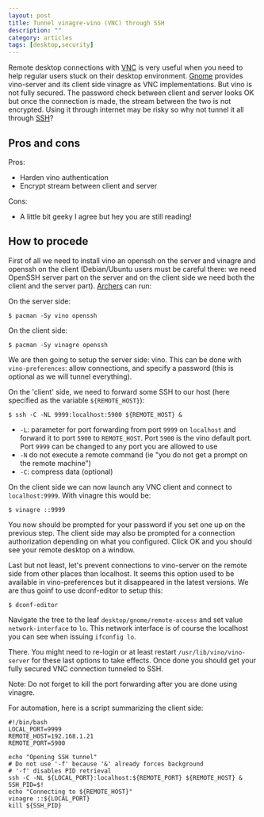 ```yaml
---
layout: post
title: Tunnel vinagre-vino (VNC) through SSH
description: ""
category: articles
tags: [desktop,security]
---
```


Remote desktop connections with [VNC](http://en.wikipedia.org/wiki/Virtual_Network_Computing) is very useful when you need to help regular users stuck on their desktop environment. [Gnome](http://en.wikipedia.org/wiki/GNOME) provides vino-server and its client side vinagre as VNC implementations. But vino is not fully secured. The password check between client and server looks OK but once the connection is made, the stream between the two is not encrypted. Using it through internet may be risky so why not tunnel it all through [SSH](http://en.wikipedia.org/wiki/Secure_Shell)?

Pros and cons
-------------

Pros:

-   Harden vino authentication
-   Encrypt stream between client and server

Cons:

-   A little bit geeky I agree but hey you are still reading!

How to procede
--------------

First of all we need to install vino an openssh on the server and vinagre and openssh on the client (Debian/Ubuntu users must be careful there: we need OpenSSH server part on the server and on the client side we need both the client and the server part). [Archers](http://www.archlinux.org) can run:

On the server side:

    $ pacman -Sy vino openssh

On the client side:

    $ pacman -Sy vinagre openssh

We are then going to setup the server side: vino. This can be done with `vino-preferences`: allow connections, and specify a password (this is optional as we will tunnel everything).

On the 'client' side, we need to forward some SSH to our host (here specified as the variable `${REMOTE_HOST}`):

    $ ssh -C -NL 9999:localhost:5900 ${REMOTE_HOST} &

-   `-L`: parameter for port forwarding from port `9999` on `localhost` and forward it to port `5900` to `REMOTE_HOST`. Port `5900` is the vino default port. Port `9999` can be changed to any port you are allowed to use
-   `-N` do not execute a remote command (ie "you do not get a prompt on the remote machine")
-   `-C`: compress data (optional)

On the client side we can now launch any VNC client and connect to `localhost:9999`. With vinagre this would be:

    $ vinagre ::9999

You now should be prompted for your password if you set one up on the previous step. The client side may also be prompted for a connection authorization depending on what you configured. Click OK and you should see your remote desktop on a window.

Last but not least, let's prevent connections to vino-server on the remote side from other places than localhost. It seems this option used to be available in vino-preferences but it disappeared in the latest versions. We are thus goinf to use dconf-editor to setup this:

    $ dconf-editor

Navigate the tree to the leaf `desktop/gnome/remote-access` and set value `network-interface` to `lo`. This network interface is of course the localhost you can see when issuing `ifconfig lo`.

There. You might need to re-login or at least restart `/usr/lib/vino/vino-server` for these last options to take effects. Once done you should get your fully secured VNC connection tunneled to SSH.

Note: Do not forget to kill the port forwarding after you are done using vinagre.

For automation, here is a script summarizing the client side:

    #!/bin/bash
    LOCAL_PORT=9999
    REMOTE_HOST=192.168.1.21
    REMOTE_PORT=5900

    echo "Opening SSH tunnel"
    # Do not use '-f' because '&' already forces background
    # '-f' disables PID retrieval
    ssh -C -NL ${LOCAL_PORT}:localhost:${REMOTE_PORT} ${REMOTE_HOST} &
    SSH_PID=$!
    echo "Connecting to ${REMOTE_HOST}"
    vinagre ::${LOCAL_PORT}
    kill ${SSH_PID}

